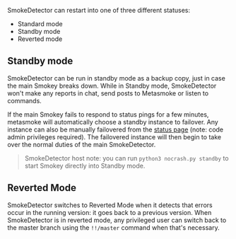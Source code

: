 SmokeDetector can restart into one of three different statuses:

* Standard mode
* Standby mode
* Reverted mode

## Standby mode

SmokeDetector can be run in standby mode as a backup copy, just in case the main Smokey breaks down.
While in Standby mode, SmokeDetector won't make any reports in chat, send posts to Metasmoke or listen
to commands.

If the main Smokey fails to respond to status pings for a few minutes, metasmoke will automatically choose a standby instance to failover. Any instance can also be manually failovered from the [status page](https://metasmoke.erwaysoftware.com/status) (note: code admin privileges required). The failovered instance will then begin to take over the normal duties of the main SmokeDetector.

> SmokeDetector host note: you can run `python3 nocrash.py standby` to start Smokey directly into Standby mode.

## Reverted Mode

SmokeDetector switches to Reverted Mode when it detects that errors occur in the running version: it goes back to a previous version. When SmokeDetector is in reverted mode, any privileged user can switch back to the master branch using the `!!/master` command when that's necessary.
